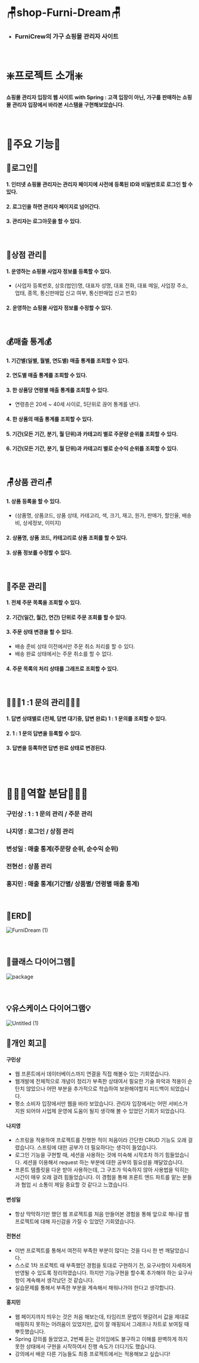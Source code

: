 # 🪑shop-Furni-Dream🪑
* ###  FurniCrew의 가구 쇼핑몰 관리자 사이트

<br>

# ❇️프로젝트 소개❇️
#### 쇼핑몰 관리자 입장의 웹 사이트 with Spring : 고객 입장이 아닌, 가구를 판매하는 쇼핑몰 관리자 입장에서 바라본 시스템을 구현해보았습니다.
<br>

# 📌주요 기능📌
## 🪪로그인🪪
#### 1. 인터넷 쇼핑몰 관리자는 관리자 페이지에 사전에 등록된 ID와 비밀번호로 로그인 할 수 있다.
#### 2. 로그인을 하면 관리자 페이지로 넘어간다.
#### 3. 관리자는 로그아웃을 할 수 있다.
<br>

## 🛒상점 관리🛒
#### 1. 운영하는 쇼핑몰 사업자 정보를 등록할 수 있다.
  - (사업자 등록번호, 상호(법인)명, 대표자 성명, 대표 전화, 대표 메일, 사업장 주소, 업태, 종목, 통신판매업 신고 여부, 통신판매업 신고 번호)
#### 2. 운영하는 쇼핑몰 사업자 정보를 수정할 수 있다.
<br>

## 💰매출 통계💰
#### 1. 기간별(일별, 월별, 연도별) 매출 통계를 조회할 수 있다.
#### 2. 연도별 매출 통계를 조회할 수 있다.
#### 3. 한 상품당 연령별 매출 통계를 조회할 수 있다.
  - 연령층은 20세 ~ 40세 사이로, 5단위로 끊어 통계를 낸다. 
#### 4. 한 상품의 매출 통계를 조회할 수 있다.
#### 5. 기간(모든 기간, 분기, 월 단위)과 카테고리 별로 주문량 순위를 조회할 수 있다.
#### 6. 기간(모든 기간, 분기, 월 단위)과 카테고리 별로 순수익 순위를 조회할 수 있다.
<br>

## 🪑상품 관리🪑
#### 1. 상품 등록을 할 수 있다.
  - (상품명, 상품코드, 상품 상태, 카테고리, 색, 크기, 재고, 원가, 판매가, 할인율, 배송비, 상세정보, 이미지)
#### 2. 상품명, 상품 코드, 카테고리로 상품 조회를 할 수 있다.
#### 3. 상품 정보를 수정할 수 있다.
<br>

## 🧾주문 관리🧾
#### 1. 전체 주문 목록을 조회할 수 있다.
#### 2. 기간(일간, 월간, 연간) 단위로 주문 조회를 할 수 있다.
#### 3. 주문 상태 변경을 할 수 있다.
  - 배송 준비 상태 이전에서만 주문 취소 처리를 할 수 있다.
  - 배송 완료 상태에서는 주문 취소를 할 수 없다.
#### 4. 주문 목록의 처리 상태를 그래프로 조회할 수 있다.
<br>

## 🙋🏻‍♀️1 :1 문의 관리🙋🏻‍♀️
#### 1. 답변 상태별로 (전체, 답변 대기중, 답변 완료) 1 : 1 문의를 조회할 수 있다.
#### 2. 1 : 1 문의 답변을 등록할 수 있다.
#### 3. 답변을 등록하면 답변 완료 상태로 변경된댜.
<br>
<br>

# 🧑🏻‍💻역할 분담👩🏻‍💻
### 구민상 : 1 : 1 문의 관리 / 주문 관리
### 나지영 : 로그인 / 상점 관리
### 변성일 : 매출 통계(주문량 순위, 순수익 순위)
### 전현선 : 상품 관리
### 홍지민 : 매출 통계(기간별/ 상품별/ 연령별 매출 통계)
<br>

## 🌳ERD🌳
![FurniDream (1)](https://github.com/ssg-java3-240304/shop-Furni-Dream/assets/80135858/cf912068-b77e-4ed3-ba5b-9bed0290063c)

<br>

## 🔆클래스 다이어그램🔆
![package](https://github.com/ssg-java3-240304/shop-Furni-Dream/assets/80135858/66197b71-cad8-4200-8450-307e30836b19)

<br>

## 💡유스케이스 다이어그램💡
![Untitled (1)](https://github.com/ssg-java3-240304/shop-Furni-Dream/assets/80135858/127601fd-552a-4ee8-b3fc-bbc58b00dfec)


## 💭개인 회고💭
#### 구민상
- 웹 프론트에서 데이터베이스까지 연결을 직접 해볼수 있는 기회였습니다.
- 웹개발에 전체적으로 개념이 정리가 부족한 상태여서 필요한 기술 파악과 적용이 순탄치 않았으나 어떤 부분을 추가적으로 학습하여 보완해야할지 피드백이 되었습니다.
- 평소 소비자 입장에서만 웹을 바라 보았습니다. 관리자 입장에서는 어떤 서비스가 지원 되어야 사업체 운영에 도움이 될지 생각해 볼 수 있었던 기회가 되었습니다.

#### 나지영
- 스프링을 적용하여 프로젝트를 진행한 적이 처음이라 간단한 CRUD 기능도 오래 걸렸습니다. 스프링에 대한 공부가 더 필요하다는 생각이 들었습니다.
- 로그인 기능을 구현할 때, 세션을 사용하는 것에 미숙해 시작조차 하기 힘들었습니다. 세션을 이용해서 request 하는 부분에 대한 공부의 필요성을 깨달았습니다.
- 프론트 템플릿을 다운 받아 사용하는데, 그 구조가 익숙하지 않아 사용법을 익히는 시간이 매우 오래 걸려 힘들었습니다. 이 경험을 통해 프론트 엔드 파트를 맡는 분들과 협업 시 소통이 제일 중요할 것 같다고 느꼈습니다.

#### 변성일
- 항상 막막하기만 했던 웹 프로젝트를 처음 만들어본 경험을 통해 앞으로 해나갈 웹  프로젝트에 대해 자신감을 가질 수 있었던 기회였습니다.

#### 전현선
- 이번 프로젝트를 통해서 여전히 부족한 부분이 많다는 것을 다시 한 번 깨달았습니다.
- 스스로 1차 프로젝트 때 부족했던 경험을 토대로 구현하기 전, 요구사항이 자세하게 반영될 수 있도록 정리하였습니다. 하지만 기능구현을 할수록 추가해야 하는 요구사항이 계속해서 생각났던 것 같습니다.
- 실습문제를 통해서 부족한 부분을 계속해서 채워나가야 한다고 생각합니다.

#### 홍지민
- 웹 페이지까지 띄우는 것은 처음 해보는데, 타임리프 문법이 헷갈려서 값을 제대로 매핑하지 못하는 어려움이 있었지만, 값이 잘 매핑되서 그래프나 차트로 보여질 때 뿌듯했습니다.
- Spring 강의를 들었었고, 2번째 듣는 강의임에도 불구하고 이해를 완벽하게 하지 못한 상태에서 구현을 시작하여서 진행 속도가 더디기도 했습니다.
- 강의에서 배운 다른 기능들도 최종 프로젝트에서는 적용해보고 싶습니다!

